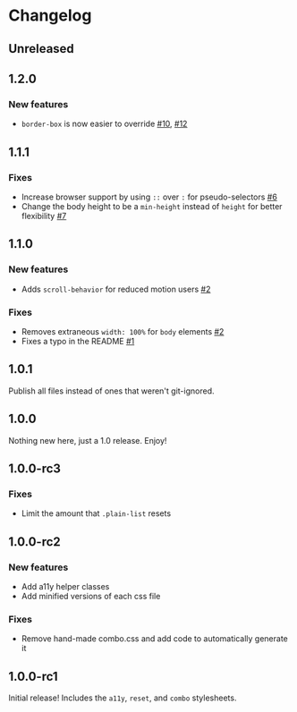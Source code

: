 # Changelog

## Unreleased

## 1.2.0

### New features

- `border-box` is now easier to override [#10](https://github.com/mike-engel/a11y-css-reset/issues/10), [#12](https://github.com/mike-engel/a11y-css-reset/issues/12)

## 1.1.1

### Fixes

- Increase browser support by using `::` over `:` for pseudo-selectors [#6](https://github.com/mike-engel/a11y-css-reset/pull/6)
- Change the body height to be a `min-height` instead of `height` for better flexibility [#7](https://github.com/mike-engel/a11y-css-reset/pull/7)

## 1.1.0

### New features

- Adds `scroll-behavior` for reduced motion users [#2](https://github.com/mike-engel/a11y-css-reset/pull/2)

### Fixes

- Removes extraneous `width: 100%` for `body` elements [#2](https://github.com/mike-engel/a11y-css-reset/pull/2)
- Fixes a typo in the README [#1](https://github.com/mike-engel/a11y-css-reset/pull/1)

## 1.0.1

Publish all files instead of ones that weren't git-ignored.

## 1.0.0

Nothing new here, just a 1.0 release. Enjoy!

## 1.0.0-rc3

### Fixes

- Limit the amount that `.plain-list` resets

## 1.0.0-rc2

### New features

- Add a11y helper classes
- Add minified versions of each css file

### Fixes

- Remove hand-made combo.css and add code to automatically generate it

## 1.0.0-rc1

Initial release! Includes the `a11y`, `reset`, and `combo` stylesheets.

